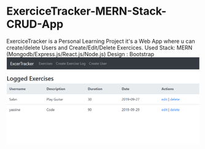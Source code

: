 # ExerciceTracker-MERN-Stack-CRUD-App
ExerciceTracker is a Personal Learning Project it's a  Web App where u can create/delete Users and Create/Edit/Delete Exercices. 
Used Stack: MERN (Mongodb/Express.js/React.js/Node.js)
Design : Bootstrap
![alt text](https://github.com/YassineOmrani/ExerciceTracker-MERN-Stack-CRUD-App/blob/master/screenshots/Screen1.png)
